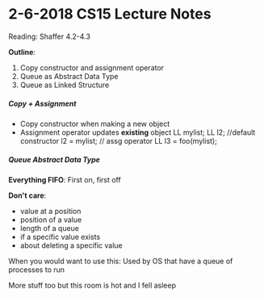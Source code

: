 2-6-2018 CS15 Lecture Notes
===============================

Reading: Shaffer 4.2-4.3

__Outline__:
1. Copy constructor and assignment operator
2. Queue as Abstract Data Type
3. Queue as Linked Structure

##### Copy + Assignment
- Copy constructor when making a new object
- Assignment operator updates **existing** object
	LL mylist;
	LL l2; //default constructor
	l2 = mylist; // assg operator
	LL l3 = foo(mylist);

##### Queue Abstract Data Type

__Everything FIFO__: First on, first off

__Don't care__: 
- value at a position
- position of a value
- length of a queue
- if a specific value exists
- about deleting a specific value

When you would want to use this:
Used by OS that have a queue of processes to run


More stuff too but this room is hot and I fell asleep

